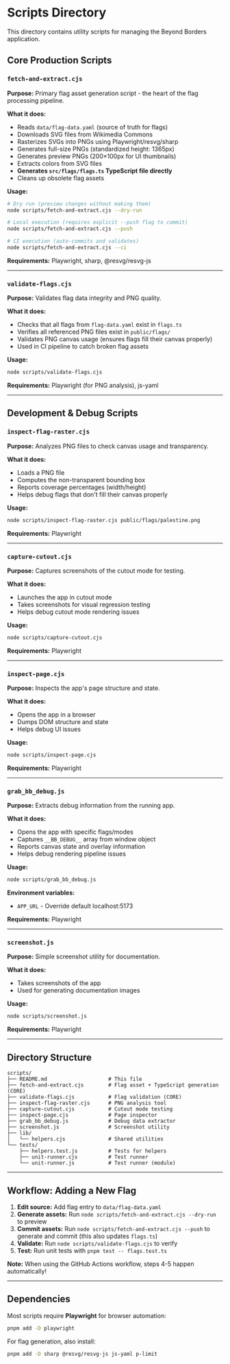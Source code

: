 # Scripts Directory

This directory contains utility scripts for managing the Beyond Borders application.

## Core Production Scripts

### `fetch-and-extract.cjs`
**Purpose:** Primary flag asset generation script - the heart of the flag processing pipeline.

**What it does:**
- Reads `data/flag-data.yaml` (source of truth for flags)
- Downloads SVG files from Wikimedia Commons
- Rasterizes SVGs into PNGs using Playwright/resvg/sharp
- Generates full-size PNGs (standardized height: 1365px)
- Generates preview PNGs (200×100px for UI thumbnails)
- Extracts colors from SVG files
- **Generates `src/flags/flags.ts` TypeScript file directly**
- Cleans up obsolete flag assets

**Usage:**
```bash
# Dry run (preview changes without making them)
node scripts/fetch-and-extract.cjs --dry-run

# Local execution (requires explicit --push flag to commit)
node scripts/fetch-and-extract.cjs --push

# CI execution (auto-commits and validates)
node scripts/fetch-and-extract.cjs --ci
```

**Requirements:** Playwright, sharp, @resvg/resvg-js

---

### `validate-flags.cjs`
**Purpose:** Validates flag data integrity and PNG quality.

**What it does:**
- Checks that all flags from `flag-data.yaml` exist in `flags.ts`
- Verifies all referenced PNG files exist in `public/flags/`
- Validates PNG canvas usage (ensures flags fill their canvas properly)
- Used in CI pipeline to catch broken flag assets

**Usage:**
```bash
node scripts/validate-flags.cjs
```

**Requirements:** Playwright (for PNG analysis), js-yaml

---

## Development & Debug Scripts

### `inspect-flag-raster.cjs`
**Purpose:** Analyzes PNG files to check canvas usage and transparency.

**What it does:**
- Loads a PNG file
- Computes the non-transparent bounding box
- Reports coverage percentages (width/height)
- Helps debug flags that don't fill their canvas properly

**Usage:**
```bash
node scripts/inspect-flag-raster.cjs public/flags/palestine.png
```

**Requirements:** Playwright

---

### `capture-cutout.cjs`
**Purpose:** Captures screenshots of the cutout mode for testing.

**What it does:**
- Launches the app in cutout mode
- Takes screenshots for visual regression testing
- Helps debug cutout mode rendering issues

**Usage:**
```bash
node scripts/capture-cutout.cjs
```

**Requirements:** Playwright

---

### `inspect-page.cjs`
**Purpose:** Inspects the app's page structure and state.

**What it does:**
- Opens the app in a browser
- Dumps DOM structure and state
- Helps debug UI issues

**Usage:**
```bash
node scripts/inspect-page.cjs
```

**Requirements:** Playwright

---

### `grab_bb_debug.js`
**Purpose:** Extracts debug information from the running app.

**What it does:**
- Opens the app with specific flags/modes
- Captures `__BB_DEBUG__` array from window object
- Reports canvas state and overlay information
- Helps debug rendering pipeline issues

**Usage:**
```bash
node scripts/grab_bb_debug.js
```

**Environment variables:**
- `APP_URL` - Override default localhost:5173

**Requirements:** Playwright

---

### `screenshot.js`
**Purpose:** Simple screenshot utility for documentation.

**What it does:**
- Takes screenshots of the app
- Used for generating documentation images

**Usage:**
```bash
node scripts/screenshot.js
```

**Requirements:** Playwright

---

## Directory Structure

```
scripts/
├── README.md                    # This file
├── fetch-and-extract.cjs        # Flag asset + TypeScript generation (CORE)
├── validate-flags.cjs           # Flag validation (CORE)
├── inspect-flag-raster.cjs      # PNG analysis tool
├── capture-cutout.cjs           # Cutout mode testing
├── inspect-page.cjs             # Page inspector
├── grab_bb_debug.js             # Debug data extractor
├── screenshot.js                # Screenshot utility
├── lib/
│   └── helpers.cjs              # Shared utilities
└── tests/
    ├── helpers.test.js          # Tests for helpers
    ├── unit-runner.cjs          # Test runner
    └── unit-runner.js           # Test runner (module)
```

---

## Workflow: Adding a New Flag

1. **Edit source:** Add flag entry to `data/flag-data.yaml`
2. **Generate assets:** Run `node scripts/fetch-and-extract.cjs --dry-run` to preview
3. **Commit assets:** Run `node scripts/fetch-and-extract.cjs --push` to generate and commit (this also updates `flags.ts`)
4. **Validate:** Run `node scripts/validate-flags.cjs` to verify
5. **Test:** Run unit tests with `pnpm test -- flags.test.ts`

**Note:** When using the GitHub Actions workflow, steps 4-5 happen automatically!

---

## Dependencies

Most scripts require **Playwright** for browser automation:
```bash
pnpm add -D playwright
```

For flag generation, also install:
```bash
pnpm add -D sharp @resvg/resvg-js js-yaml p-limit
```
